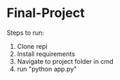 # Final-Project

Steps to run:

1. Clone repi
2. Install requirements
3. Navigate to project folder in cmd
4. run "python app.py"
